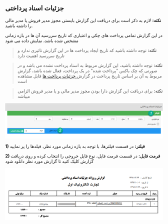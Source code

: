 ﻿## جزئیات اسناد پرداختی

**نکته:** لازم به ذکر است برای دریافت این گزارش بایستی مجوز مدیر فروش یا مدیر مالی را داشته باشید.


 در این گزارش تمامی پرداخت های چکی و اعتباری که تاریخ سررسید آن ها در بازه زمانی مشخص شده باشد،  نمایش داده می شود

> **نکته:** توجه داشته باشید که تاریخ ایجاد پرداخت ها در این گزارش تاثیری ندارد و تاریخ سررسید اهمیت دارد

> **نکته:** توجه داشته باشید، این گزارش مربوط به اسناد پرداخت نشده می باشد و در صورتی که چک باکس "پرداخت شده" در یک پرداخت، فعال شده باشد، گزارش مربوط به آن بر اساس تاریخ پرداخت در گزارش[ جزئیات پرداخت ها](https://github.com/1stco/PayamGostarDocs/blob/master/help%202.5.4/Management-and-reports/Sales-reports/Performance-details/Payment%20details/Payment-details.md) قابل مشاهده است

> **نکته:** برای دریافت این گزارش دارا بودن مجوز مدیر مالی و یا مدیر فروش الزامی میباشد

![](PaysCheckDetails1.png)

**1)  فیلتر:** در قسمت فیلترها، با توجه به بازه زمانی مورد نظر، فیلدها را پر نمایید

**2) فرمت فایل:** در قسمت فرمت فایل، نوع فایل خروجی را انتخاب کرده و روی دریافت گزارش کلیک کنید تا گزارش مورد نظر دانلود شود

![](PaysCheckDetails2.png)
